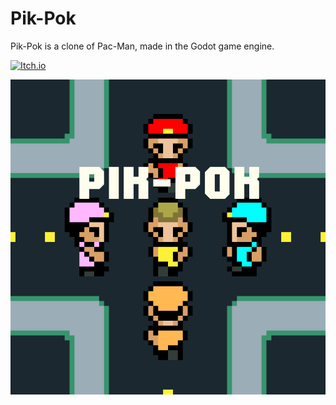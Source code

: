 # Pik-Pok

Pik-Pok is a clone of Pac-Man, made in the Godot game engine.

[![Itch.io](https://img.shields.io/badge/Itch-%23FF0B34.svg?style=for-the-badge&logo=Itch.io&logoColor=white)](https://brallex.itch.io/pik-pok)

![icon](./assets/icon.png)

